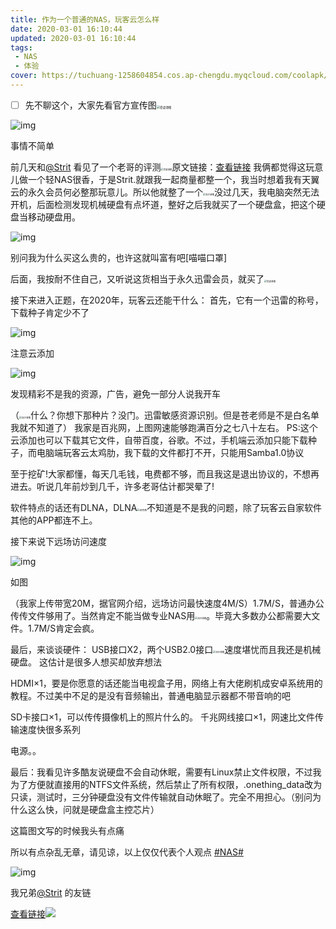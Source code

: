 ```yaml
---
title: 作为一个普通的NAS，玩客云怎么样
date: 2020-03-01 16:10:44
updated: 2020-03-01 16:10:44
tags: 
 - NAS
 - 体验
cover: https://tuchuang-1258604854.cos.ap-chengdu.myqcloud.com/coolapk/NAS/1.jpg
---
```


- [ ] 先不聊这个，大家先看官方宣传图<img src="https://tuchuang-1258604854.cos.ap-chengdu.myqcloud.com/coolapk/NAS/coolapk_emotion_64_shounuehuaji.png" alt="受虐滑稽" style="zoom:33%;" />

![img](https://tuchuang-1258604854.cos.ap-chengdu.myqcloud.com/coolapk/NAS/2.jpg)

事情不简单

前几天和[@Strit](https://www.coolapk.com/u/Strit) 看见了一个老哥的评测<img src="https://tuchuang-1258604854.cos.ap-chengdu.myqcloud.com/coolapk/NAS/coolapk_emotion_64_shounuehuaji.png" alt="受虐滑稽" style="zoom:25%;" />原文链接：[查看链接](https://www.coolapk.com/feed/16832235?shareKey=YWFkYTczMGFkODIzNWU1YjIyNzE~&shareUid=1382033&shareFrom=com.coolapk.market_10.0.1)
我俩都觉得这玩意儿做一个轻NAS很香，于是Strit.就跟我一起商量都整一个，我当时想着我有天翼云的永久会员何必整那玩意儿。所以他就整了一个<img src="https://tuchuang-1258604854.cos.ap-chengdu.myqcloud.com/coolapk/NAS/coolapk_emotion_63_liuhanhuaji.png" alt="流汗滑稽" style="zoom:25%;" />没过几天，我电脑突然无法开机，后面检测发现机械硬盘有点坏道，整好之后我就买了一个硬盘盒，把这个硬盘当移动硬盘用。

![img](https://tuchuang-1258604854.cos.ap-chengdu.myqcloud.com/coolapk/NAS/3.jpg)

别问我为什么买这么贵的，也许这就叫富有吧[喵喵口罩]

后面，我按耐不住自己，又听说这货相当于永久迅雷会员，就买了<img src="https://tuchuang-1258604854.cos.ap-chengdu.myqcloud.com/coolapk/NAS/coolapk_emotion_64_shounuehuaji.png" alt="受虐滑稽" style="zoom:25%;" />

接下来进入正题，在2020年，玩客云还能干什么：
首先，它有一个迅雷的称号，下载种子肯定少不了

![img](https://tuchuang-1258604854.cos.ap-chengdu.myqcloud.com/coolapk/NAS/4.jpg)

注意云添加

![img](https://tuchuang-1258604854.cos.ap-chengdu.myqcloud.com/coolapk/NAS/5.jpg)

发现精彩不是我的资源，广告，避免一部分人说我开车

（<img src="https://tuchuang-1258604854.cos.ap-chengdu.myqcloud.com/coolapk/NAS/coolapk_emotion_63_liuhanhuaji.png" alt="流汗滑稽" style="zoom:25%;" />什么？你想下那种片？没门。迅雷敏感资源识别。但是苍老师是不是白名单我就不知道了）
我家是百兆网，上图网速能够跑满百分之七八十左右。
PS:这个云添加也可以下载其它文件，自带百度，谷歌。不过，手机端云添加只能下载种子，而电脑端玩客云太鸡肋，我下载的文件都打不开，只能用Samba1.0协议

至于挖矿!大家都懂，每天几毛钱，电费都不够，而且我这是退出协议的，不想再进去。听说几年前炒到几千，许多老哥估计都哭晕了!

软件特点的话还有DLNA，DLNA<img src="https://tuchuang-1258604854.cos.ap-chengdu.myqcloud.com/coolapk/NAS/coolapk_emotion_105_tnaikezui.png" alt="t耐克嘴" style="zoom:25%;" />不知道是不是我的问题，除了玩客云自家软件其他的APP都连不上。

接下来说下远场访问速度

![img](https://tuchuang-1258604854.cos.ap-chengdu.myqcloud.com/coolapk/NAS/6.jpg)

如图

（我家上传带宽20M，据官网介绍，远场访问最快速度4M/S）1.7M/S，普通办公传传文件够用了。当然肯定不能当做专业NAS用<img src="https://tuchuang-1258604854.cos.ap-chengdu.myqcloud.com/coolapk/NAS/coolapk_emotion_63_liuhanhuaji.png" alt="流汗滑稽" style="zoom:25%;" />。毕竟大多数办公都需要大文件。1.7M/S肯定会疯。

最后，来谈谈硬件：
USB接口X2，两个USB2.0接口<img src="https://tuchuang-1258604854.cos.ap-chengdu.myqcloud.com/coolapk/NAS/coolapk_emotion_63_liuhanhuaji.png" alt="流汗滑稽" style="zoom:25%;" />速度堪忧而且我还是机械硬盘。
这估计是很多人想买却放弃想法

HDMI×1，要是你愿意的话还能当电视盒子用，网络上有大佬刷机成安卓系统用的教程。不过美中不足的是没有音频输出，普通电脑显示器都不带音响的吧

SD卡接口×1，可以传传摄像机上的照片什么的。
千兆网线接口×1，网速比文件传输速度快很多系列

电源。。

最后：我看见许多酷友说硬盘不会自动休眠，需要有Linux禁止文件权限，不过我为了方便就直接用的NTFS文件系统，然后禁止了所有权限，.onething_data改为只读，测试时，三分钟硬盘没有文件传输就自动休眠了。完全不用担心。（别问为什么这么快，问就是硬盘盒主控芯片）

这篇图文写的时候我头有点痛

所以有点杂乱无章，请见谅，以上仅仅代表个人观点 [#NAS#](https://www.coolapk.com/t/NAS?type=12)  

![img](https://tuchuang-1258604854.cos.ap-chengdu.myqcloud.com/coolapk/NAS/7.jpg)

我兄弟[@Strit](https://www.coolapk.com/u/Strit) 的友链

[查看链接](https://www.coolapk.com/feed/16812553?shareKey=YzAzZDhlZTZhZmZhNWU1YjIyNzE~&shareUid=1382033&shareFrom=com.coolapk.market_10.0.1)![](https://jsd.15xd.cn/npm/chenyfan-oss@1.1.8/TlAGjm6IvJSMVpq.jpg)